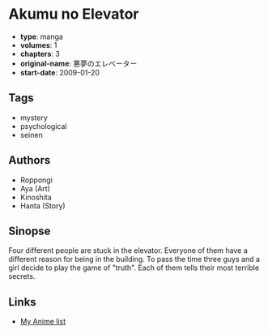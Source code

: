 # Akumu no Elevator

-   **type**: manga
-   **volumes**: 1
-   **chapters**: 3
-   **original-name**: 悪夢のエレベーター
-   **start-date**: 2009-01-20

## Tags

-   mystery
-   psychological
-   seinen

## Authors

-   Roppongi
-   Aya (Art)
-   Kinoshita
-   Hanta (Story)

## Sinopse

Four different people are stuck in the elevator. Everyone of them have a different reason for being in the building. To pass the time three guys and a girl decide to play the game of "truth". Each of them tells their most terrible secrets.

## Links

-   [My Anime list](https://myanimelist.net/manga/22311/Akumu_no_Elevator)
